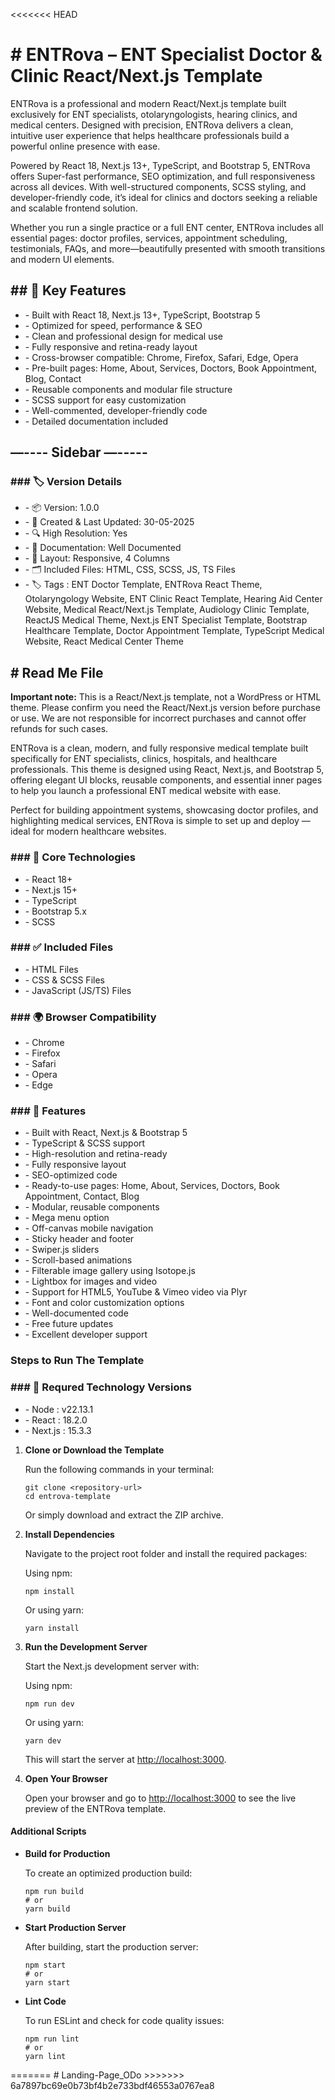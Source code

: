<<<<<<< HEAD
<h1># ENTRova – ENT Specialist Doctor & Clinic React/Next.js Template</h1>

<p>ENTRova is a professional and modern React/Next.js template built exclusively for ENT specialists, otolaryngologists, hearing clinics, and medical centers. Designed with precision, ENTRova delivers a clean, intuitive user experience that helps healthcare professionals build a powerful online presence with ease.</p>

<p>Powered by React 18, Next.js 13+, TypeScript, and Bootstrap 5, ENTRova offers Super-fast performance, SEO optimization, and full responsiveness across all devices. With well-structured components, SCSS styling, and developer-friendly code, it’s ideal for clinics and doctors seeking a reliable and scalable frontend solution.</p>

<p>Whether you run a single practice or a full ENT center, ENTRova includes all essential pages: doctor profiles, services, appointment scheduling, testimonials, FAQs, and more—beautifully presented with smooth transitions and modern UI elements.</p>

<h2>## 🚀 Key Features</h2>
<ul>
  <li>- Built with React 18, Next.js 13+, TypeScript, Bootstrap 5</li>
  <li>- Optimized for speed, performance &amp; SEO</li>
  <li>- Clean and professional design for medical use</li>
  <li>- Fully responsive and retina-ready layout</li>
  <li>- Cross-browser compatible: Chrome, Firefox, Safari, Edge, Opera</li>
  <li>- Pre-built pages: Home, About, Services, Doctors, Book Appointment, Blog, Contact</li>
  <li>- Reusable components and modular file structure</li>
  <li>- SCSS support for easy customization</li>
  <li>- Well-commented, developer-friendly code</li>
  <li>- Detailed documentation included</li>
</ul>

<h2>—---- Sidebar —-----</h2>

<h3>### 🏷 Version Details</h3>
<ul>
  <li>- 📦 Version: 1.0.0</li>
  <li>- 📅 Created &amp; Last Updated: 30-05-2025</li>
  <li>- 🔍 High Resolution: Yes</li>
  <li>- 🧾 Documentation: Well Documented</li>
  <li>- 📐 Layout: Responsive, 4 Columns</li>
  <li>- 🗂 Included Files: HTML, CSS, SCSS, JS, TS Files</li>
  <li>- 🏷 Tags : ENT Doctor Template, ENTRova React Theme, Otolaryngology Website, ENT Clinic React Template, Hearing Aid Center Website, Medical React/Next.js Template, Audiology Clinic Template, ReactJS Medical Theme, Next.js ENT Specialist Template, Bootstrap Healthcare Template, Doctor Appointment Template, TypeScript Medical Website, React Medical Center Theme</li>
</ul>

<h2># Read Me File</h2>

<p><strong>Important note:</strong> This is a React/Next.js template, not a WordPress or HTML theme. Please confirm you need the React/Next.js version before purchase or use. We are not responsible for incorrect purchases and cannot offer refunds for such cases.</p>

<p>ENTRova is a clean, modern, and fully responsive medical template built specifically for ENT specialists, clinics, hospitals, and healthcare professionals. This theme is designed using React, Next.js, and Bootstrap 5, offering elegant UI blocks, reusable components, and essential inner pages to help you launch a professional ENT medical website with ease.</p>

<p>Perfect for building appointment systems, showcasing doctor profiles, and highlighting medical services, ENTRova is simple to set up and deploy — ideal for modern healthcare websites.</p>

<h3>### 🔧 Core Technologies</h3>
<ul>
  <li>- React 18+</li>
  <li>- Next.js 15+</li>
  <li>- TypeScript</li>
  <li>- Bootstrap 5.x</li>
  <li>- SCSS</li>
</ul>

<h3>### ✅ Included Files</h3>
<ul>
  <li>- HTML Files</li>
  <li>- CSS &amp; SCSS Files</li>
  <li>- JavaScript (JS/TS) Files</li>
</ul>

<h3>### 🌍 Browser Compatibility</h3>
<ul>
  <li>- Chrome</li>
  <li>- Firefox</li>
  <li>- Safari</li>
  <li>- Opera</li>
  <li>- Edge</li>
</ul>

<h3>### 🚀 Features</h3>
<ul>
  <li>- Built with React, Next.js &amp; Bootstrap 5</li>
  <li>- TypeScript &amp; SCSS support</li>
  <li>- High-resolution and retina-ready</li>
  <li>- Fully responsive layout</li>
  <li>- SEO-optimized code</li>
  <li>- Ready-to-use pages: Home, About, Services, Doctors, Book Appointment, Contact, Blog</li>
  <li>- Modular, reusable components</li>
  <li>- Mega menu option</li>
  <li>- Off-canvas mobile navigation</li>
  <li>- Sticky header and footer</li>
  <li>- Swiper.js sliders</li>
  <li>- Scroll-based animations</li>
  <li>- Filterable image gallery using Isotope.js</li>
  <li>- Lightbox for images and video</li>
  <li>- Support for HTML5, YouTube &amp; Vimeo video via Plyr</li>
  <li>- Font and color customization options</li>
  <li>- Well-documented code</li>
  <li>- Free future updates</li>
  <li>- Excellent developer support</li>
</ul>

<h3>Steps to Run The Template</h3>
<h3>### 🔧  Requred Technology Versions</h3>
<ul>
  <li>- Node : v22.13.1</li>
  <li>- React : 18.2.0</li>
  <li>- Next.js : 15.3.3</li>
</ul>

<ol>
  <li>
    <strong>Clone or Download the Template</strong>
    <p>Run the following commands in your terminal:</p>
    <pre><code>git clone &lt;repository-url&gt;
cd entrova-template
</code></pre>
    <p>Or simply download and extract the ZIP archive.</p>
  </li>

  <li>
    <strong>Install Dependencies</strong>
    <p>Navigate to the project root folder and install the required packages:</p>
    <p>Using npm:</p>
    <pre><code>npm install
</code></pre>
    <p>Or using yarn:</p>
    <pre><code>yarn install
</code></pre>
  </li>

  <li>
    <strong>Run the Development Server</strong>
    <p>Start the Next.js development server with:</p>
    <p>Using npm:</p>
    <pre><code>npm run dev
</code></pre>
    <p>Or using yarn:</p>
    <pre><code>yarn dev
</code></pre>
    <p>This will start the server at <a href="http://localhost:3000" target="_blank" rel="noopener noreferrer">http://localhost:3000</a>.</p>
  </li>

  <li>
    <strong>Open Your Browser</strong>
    <p>Open your browser and go to <a href="http://localhost:3000" target="_blank" rel="noopener noreferrer">http://localhost:3000</a> to see the live preview of the ENTRova template.</p>
  </li>
</ol>

<h4>Additional Scripts</h4>

<ul>
  <li>
    <strong>Build for Production</strong>
    <p>To create an optimized production build:</p>
    <pre><code>npm run build
# or
yarn build
</code></pre>
  </li>

  <li>
    <strong>Start Production Server</strong>
    <p>After building, start the production server:</p>
    <pre><code>npm start
# or
yarn start
</code></pre>
  </li>

  <li>
    <strong>Lint Code</strong>
    <p>To run ESLint and check for code quality issues:</p>
    <pre><code>npm run lint
# or
yarn lint
</code></pre>
  </li>
</ul>
=======
# Landing-Page_ODo
>>>>>>> 6a7897bc69e0b73bf4b2e733bdf46553a0767ea8
